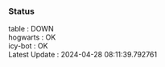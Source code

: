 ### Status


table : DOWN  
hogwarts : OK  
icy-bot : OK  
Latest Update : 2024-04-28 08:11:39.792761
